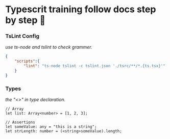 
# Typescrit training follow docs step by step 🤺

### TsLint Config  

_use ts-node and tslint to check grammer._  

```json
{
    "scripts":{
        "lint": "ts-node tslint -c tslint.json './tsrc/**/*.{ts.tsx}'"
    }
}
```  

### Types  

_the "<>" in type declaration._  

```
// Array
let list: Array<number> = [1, 2, 3];

// Assertions
let someValue: any = "this is a string";
let strLength: number = (<string>someValue).length;
```  


